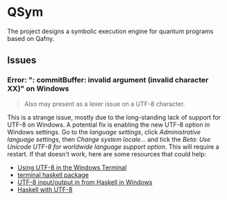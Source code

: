 # QSym

The project designs a symbolic execution engine for quantum programs based on Qafny.

## Issues

### Error: "<stdout>: commitBuffer: invalid argument (invalid character XX)" on Windows

> Also may present as a lexer issue on a UTF-8 character.

This is a strange issue, mostly due to the long-standing lack of support for UTF-8 on Windows. A potential fix is enabling the new UTF-8 option in Windows settings. Go to the *language settings*, click *Administrative language settings*, then *Change system locale…* and tick the *Beta: Use Unicode UTF-8 for worldwide language support option*. This will require a restart. If that doesn't work, here are some resources that could help:

- [Using UTF-8 in the Windows Terminal](https://akr.am/blog/posts/using-utf-8-in-the-windows-terminal)
- [terminal haskell package](https://hackage.haskell.org/package/terminal)
- [UTF-8 input/output in from Haskell in Windows](https://stackoverflow.com/questions/66928909/utf-8-input-output-in-from-haskell-in-windows)
- [Haskell with UTF-8](https://serokell.io/blog/haskell-with-utf8)